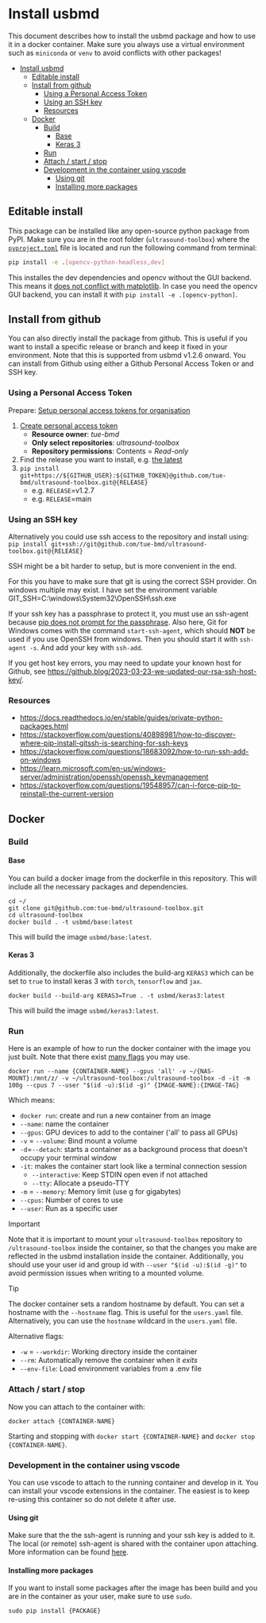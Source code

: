 # Install usbmd

This document describes how to install the usbmd package and how to use it in a docker container.
Make sure you always use a virtual environment such as `miniconda` or `venv` to avoid conflicts with other packages!

- [Install usbmd](#install-usbmd)
  - [Editable install](#editable-install)
  - [Install from github](#install-from-github)
    - [Using a Personal Access Token](#using-a-personal-access-token)
    - [Using an SSH key](#using-an-ssh-key)
    - [Resources](#resources)
  - [Docker](#docker)
    - [Build](#build)
      - [Base](#base)
      - [Keras 3](#keras-3)
    - [Run](#run)
    - [Attach / start / stop](#attach--start--stop)
    - [Development in the container using vscode](#development-in-the-container-using-vscode)
      - [Using git](#using-git)
      - [Installing more packages](#installing-more-packages)

## Editable install

This package can be installed like any open-source python package from PyPI.
Make sure you are in the root folder (`ultrasound-toolbox`) where the [`pyproject.toml`](pyproject.toml) file is located and run the following command from terminal:

```bash
pip install -e .[opencv-python-headless,dev]
```

This installes the dev dependencies and opencv without the GUI backend. This means it [does not conflict with matplotlib](https://github.com/tue-bmd/ultrasound-toolbox/issues/410).
In case you need the opencv GUI backend, you can install it with `pip install -e .[opencv-python]`.

## Install from github

You can also directly install the package from github. This is useful if you want to install a specific release or branch and keep it fixed in your environment.
Note that this is supported from usbmd v1.2.6 onward.
You can install from Github using either a Github Personal Access Token or and SSH key.

### Using a Personal Access Token

Prepare: [Setup personal access tokens for organisation](https://docs.github.com/en/organizations/managing-programmatic-access-to-your-organization/setting-a-personal-access-token-policy-for-your-organization#enforcing-an-approval-policy-for-fine-grained-personal-access-tokens)

1. [Create personal access token](https://github.com/settings/personal-access-tokens/new)
    - **Resource owner**: _tue-bmd_
    - **Only select repositories**: _ultrasound-toolbox_
    - **Repository permissions**: Contents = _Read-only_
2. Find the release you want to install, e.g. [the latest](https://github.com/tue-bmd/ultrasound-toolbox/releases/latest)
3. `pip install git+https://${GITHUB_USER}:${GITHUB_TOKEN}@github.com/tue-bmd/ultrasound-toolbox.git@{RELEASE}`
    - e.g. `RELEASE`=v1.2.7
    - e.g. `RELEASE`=main

### Using an SSH key

Alternatively you could use ssh access to the repository and install using:
`pip install git+ssh://git@github.com/tue-bmd/ultrasound-toolbox.git@{RELEASE}`

SSH might be a bit harder to setup, but is more convenient in the end.

For this you have to make sure that git is using the correct SSH provider. On windows multiple may exist.
I have set the environment variable GIT_SSH=C:\windows\System32\OpenSSH\ssh.exe

If your ssh key has a passphrase to protect it, you must use an ssh-agent because [pip does not prompt for the passphrase](https://github.com/pypa/pip/issues/7308). Also here, Git for Windows comes with the command `start-ssh-agent`, which should **NOT** be used if you use OpenSSH from windows. Then you should start it with `ssh-agent -s`. And add your key with `ssh-add`.

If you get host key errors, you may need to update your known host for Github, see https://github.blog/2023-03-23-we-updated-our-rsa-ssh-host-key/.

### Resources

- https://docs.readthedocs.io/en/stable/guides/private-python-packages.html
- https://stackoverflow.com/questions/40898981/how-to-discover-where-pip-install-gitssh-is-searching-for-ssh-keys
- https://stackoverflow.com/questions/18683092/how-to-run-ssh-add-on-windows
- https://learn.microsoft.com/en-us/windows-server/administration/openssh/openssh_keymanagement
- https://stackoverflow.com/questions/19548957/can-i-force-pip-to-reinstall-the-current-version

## Docker

### Build

#### Base

You can build a docker image from the dockerfile in this repository.
This will include all the necessary packages and dependencies.

```shell
cd ~/
git clone git@github.com:tue-bmd/ultrasound-toolbox.git
cd ultrasound-toolbox
docker build . -t usbmd/base:latest
```

This will build the image `usbmd/base:latest`.

#### Keras 3

Additionally, the dockerfile also includes the build-arg `KERAS3` which can be set to `true` to install keras 3 with `torch`, `tensorflow` and `jax`.

```shell
docker build --build-arg KERAS3=True . -t usbmd/keras3:latest
```

This will build the image `usbmd/keras3:latest`.

### Run
Here is an example of how to run the docker container with the image you just built. Note that there exist [many flags](https://docs.docker.com/reference/cli/docker/container/run/) you may use.

```shell
docker run --name {CONTAINER-NAME} --gpus 'all' -v ~/{NAS-MOUNT}:/mnt/z/ -v ~/ultrasound-toolbox:/ultrasound-toolbox -d -it -m 100g --cpus 7 --user "$(id -u):$(id -g)" {IMAGE-NAME}:{IMAGE-TAG}
```

Which means:
- `docker run`: create and run a new container from an image
- `--name`: name the container
- `--gpus`: GPU devices to add to the container ('all' to pass all GPUs)
- `-v` = `--volume`: Bind mount a volume
- `-d`=`--detach`: starts a container as a background process that doesn't occupy your terminal window
- `-it`: makes the container start look like a terminal connection session
	- `--interactive`: Keep STDIN open even if not attached
	- `--tty`: Allocate a pseudo-TTY
- `-m` = `--memory`: Memory limit (use g for gigabytes)
- `--cpus`: Number of cores to use
- `--user`: Run as a specific user

> [!IMPORTANT]
> Note that it is important to mount your `ultrasound-toolbox` repository to `/ultrasound-toolbox` inside the container, so that the changes you make are reflected in the usbmd installation inside the container. Additionally, you should use your user id and group id with `--user "$(id -u):$(id -g)"` to avoid permission issues when writing to a mounted volume.

> [!TIP]
> The docker container sets a random hostname by default. You can set a hostname with the `--hostname` flag. This is useful for the `users.yaml` file. Alternatively, you can use the `hostname` wildcard in the `users.yaml` file.

Alternative flags:
- `-w` = `--workdir`: Working directory inside the container
- `--rm`: Automatically remove the container when it *exits*
- `--env-file`: Load environment variables from a .env file

### Attach / start / stop
Now you can attach to the container with:

```shell
docker attach {CONTAINER-NAME}
```

Starting and stopping with `docker start {CONTAINER-NAME}` and `docker stop {CONTAINER-NAME}`.

### Development in the container using vscode

You can use vscode to attach to the running container and develop in it.
You can install your vscode extensions in the container.
The easiest is to keep re-using this container so do not delete it after use.

#### Using git

Make sure that the the ssh-agent is running and your ssh key is added to it. The local (or remote) ssh-agent is shared with the container upon attaching. More information can be found [here](https://code.visualstudio.com/remote/advancedcontainers/sharing-git-credentials).

#### Installing more packages

If you want to install some packages after the image has been build and you are in the container as your user, make sure to use `sudo`.

```shell
sudo pip install {PACKAGE}
```
